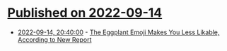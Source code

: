 # [Published on 2022-09-14](index.md)

* [2022-09-14, 20:40:00](https://news.slashdot.org/story/22/09/14/1652218/the-eggplant-emoji-makes-you-less-likable-according-to-new-report?utm_source=rss1.0mainlinkanon&utm_medium=feed) - [The Eggplant Emoji Makes You Less Likable, According to New Report](https://news.slashdot.org/story/22/09/14/1652218/the-eggplant-emoji-makes-you-less-likable-according-to-new-report?utm_source=rss1.0mainlinkanon&utm_medium=feed)

